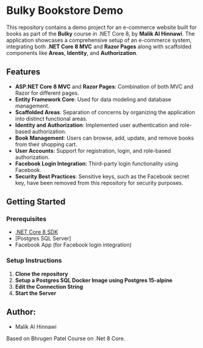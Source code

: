 # Bulky Bookstore Demo

This repository contains a demo project for an e-commerce website built for books as part of the **Bulky** course in .NET Core 8, by **Malik Al Hinnawi**. The application showcases a comprehensive setup of an e-commerce system, integrating both **.NET Core 8 MVC** and **Razor Pages** along with scaffolded components like **Areas**, **Identity**, and **Authorization**.

## Features

- **ASP.NET Core 8 MVC** and **Razor Pages**: Combination of both MVC and Razor for different pages.
- **Entity Framework Core**: Used for data modeling and database management.
- **Scaffolded Areas**: Separation of concerns by organizing the application into distinct functional areas.
- **Identity and Authorization**: Implemented user authentication and role-based authorization.
- **Book Management**: Users can browse, add, update, and remove books from their shopping cart.
- **User Accounts**: Support for registration, login, and role-based authorization.
- **Facebook Login Integration**: Third-party login functionality using Facebook.
- **Security Best Practices**: Sensitive keys, such as the Facebook secret key, have been removed from this repository for security purposes.

## Getting Started

### Prerequisites

- [.NET Core 8 SDK](https://dotnet.microsoft.com/download/dotnet/8.0)
- [Postgres SQL Server]
- Facebook App (for Facebook login integration)

### Setup Instructions

1. **Clone the repository**
2. **Setup a Postgres SQL Docker Image using Postgres 15-alpine**
3. **Edit the Connection String**
4. **Start the Server**

## Author:
- Malik Al Hinnawi

Based on Bhrugen Patel Course on .Net 8 Core.
